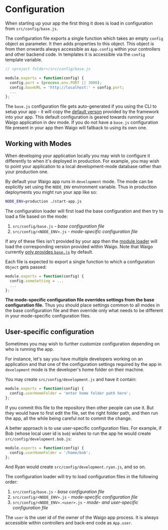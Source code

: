 # Configuration

When starting up your app the first thing it does is load in configuration 
from `src/config/base.js`. 

The configuration file exports a single function which takes an empty `config` object 
as parameter. It then adds properties to this object. This object is from 
then onwards always accessible as `App.config` within your 
controllers and other backend code. In templates it is accessible via the 
`config` template variable. 


```javascript
// <project folder>/src/config/base.js

module.exports = function(config) {
  config.port = (process.env.PORT || 3000);
  config.baseURL = 'http://localhost:' + config.port;
  ...
};
```

The `base.js` configuration file gets auto-generated if you using the CLI to 
setup your app - it will copy the [default verson](https://github.com/waigo/waigo/blob/master/src/cli/config/base.js) provided by the framework into your app. This default configuration is geared towards running your Waigo application in dev mode. If you do not have a `base.js` configuration file present in your app then Waigo will fallback to using its own one.

## Working with Modes

When developing your application locally you may wish to configure it differently to 
when it's deployed in production. For example, you may wish to point your 
application to a local development-mode database rather than your production one.

By default your Waigo app runs in `development` mode. The mode can be 
explicitly set using the `NODE_ENV` environment variable. Thus in production 
deployments you might run your app like so:

```bash
NODE_ENV=production ./start-app.js
```

The configuration loader will first load the base configuration and then try to 
load a file based on the mode:

1. `src/config/base.js` - _base configuration file_
2. `src/config/<NODE_ENV>.js` - _mode-specific configuration file_

If any of these files isn't provided by your app then the [module loader](../ExtendAndOverride/ModuleLoader.md) will load the 
corresponding version provided within Waigo. Note that Waigo currently [only provides `base.js`](https://github.com/waigo/waigo/tree/master/src/config) by default.

Each file is expected to export a single function to which a configuration `Object` 
gets passed:

```javascript
module.exports = function(config) {
  config.someSetting = ...
  ...
};

```

**The mode-specific configuration file overrides settings from the 
base configuration file.** Thus you should place settings common to all modes in 
the base configuration file and then override only what needs to be different in your mode-specific configuration files.


## User-specific configuration

Sometimes you may wish to further customize configuration depending on who is running the app. 

For instance, let's say you have multiple developers working on an application and that one of the configuration settings required by the app in `development` mode is the developer's home folder on their machine.

You may create `src/config/development.js` and have it contain:

```javascript
module.exports = function(config) {
  config.userHomeFolder = 'enter home folder path here';
};
```

If you commit this file to the repository then other people can use it. But they would have to first edit the file, set the right folder path, and then run the app, all the while being careful not to commit the change.

A better approach is to use user-specific configuration files. For example, if Bob (whose local user id is `bob`) wishes to run the app he would create `src/config/development.bob.js`:

```javascript
module.exports = function(config) {
  config.userHomeFolder = '/home/bob';
};
```

And Ryan would create `src/config/development.ryan.js`, and so on. 

The configuration loader will try to load configuration files in the following order:

1. `src/config/base.js` - _base configuration file_
2. `src/config/<NODE_ENV>.js` - _mode-specific configuration file_
3. `src/config/<NODE_ENV>.<user>.js` - _mode- and user-specific configuration file_

The `user` is the user id of the owner of the Waigo app process. It is always accessible within controllers and back-end code as `App.user`.



